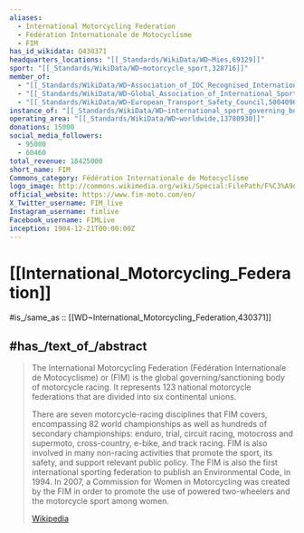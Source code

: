 ```yaml
---
aliases:
  - International Motorcycling Federation 
  - Fédération Internationale de Motocyclisme
  - FIM
has_id_wikidata: Q430371
headquarters_locations: "[[_Standards/WikiData/WD~Mies,69329]]"
sport: "[[_Standards/WikiData/WD~motorcycle_sport,328716]]"
member_of:
  - "[[_Standards/WikiData/WD~Association_of_IOC_Recognised_International_Sports_Federations,744105]]"
  - "[[_Standards/WikiData/WD~Global_Association_of_International_Sports_Federations,1067053]]"
  - "[[_Standards/WikiData/WD~European_Transport_Safety_Council,50040960]]"
instance_of: "[[_Standards/WikiData/WD~international_sport_governing_body,11422536]]"
operating_area: "[[_Standards/WikiData/WD~worldwide,13780930]]"
donations: 15000
social_media_followers:
  - 95000
  - 60460
total_revenue: 18425000
short_name: FIM
Commons_category: Fédération Internationale de Motocyclisme
logo_image: http://commons.wikimedia.org/wiki/Special:FilePath/F%C3%A9d%C3%A9ration%20Internationale%20de%20Motocyclisme%20logo%20%282024%29.svg
official_website: https://www.fim-moto.com/en/
X_Twitter_username: FIM_live
Instagram_username: fimlive
Facebook_username: FIMLive
inception: 1904-12-21T00:00:00Z
---
```


# [[International_Motorcycling_Federation]] 

#is_/same_as :: [[WD~International_Motorcycling_Federation,430371]] 

## #has_/text_of_/abstract 

> The International Motorcycling Federation (Fédération Internationale de Motocyclisme) 
> or (FIM) is the global governing/sanctioning body of motorcycle racing. 
> It represents 123 national motorcycle federations that are divided into six continental unions.
>
> There are seven motorcycle-racing disciplines that FIM covers, 
> encompassing 82 world championships as well as hundreds of secondary championships: 
> enduro, trial, circuit racing, motocross and supermoto, cross-country, e-bike, and track racing. FIM is also involved in many non-racing activities that promote the sport, its safety, and support relevant public policy. The FIM is also the first international sporting federation to publish an Environmental Code, in 1994. In 2007, a Commission for Women in Motorcycling was created by the FIM in order to promote the use of powered two-wheelers and the motorcycle sport among women.
>
> [Wikipedia](https://en.wikipedia.org/wiki/F%C3%A9d%C3%A9ration%20Internationale%20de%20Motocyclisme) 

